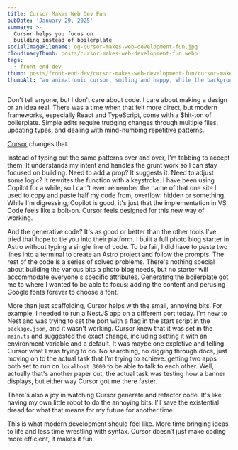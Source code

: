 ```yaml
---
title: Cursor Makes Web Dev Fun
pubDate: 'January 29, 2025'
summary: >-
  Cursor helps you focus on
  building instead of boilerplate
socialImageFilename: og-cursor-makes-web-development-fun.jpg
cloudinaryThumb: posts/cursor-makes-web-development-fun.webp
tags:
  - front-end-dev
thumb: posts/front-end-dev/cursor-makes-web-development-fun/cursor-makes-web-development-fun-thumb.webp
thumbAlt: "an animatronic cursor, smiling and happy, while the background is a dark, dystopian view of wires and computers --ar 3:2"
---
```


Don't tell anyone, but I don't care about code. I care about making a design or an idea real. There was a time when that felt more direct, but modern frameworks, especially React and TypeScript, come with a $hit-ton of boilerplate. Simple edits require trudging changes through multiple files, updating types, and dealing with mind-numbing repetitive patterns.

[Cursor](https://www.cursor.com) changes that.

Instead of typing out the same patterns over and over, I'm tabbing to accept them. It understands my intent and handles the grunt work so I can stay focused on building. Need to add a prop? It suggests it. Need to adjust some logic? It rewrites the function with a keystroke. I have been using Copilot for a while, so I can't even remember the name of that one site I used to copy and paste half my code from, overflow: hidden or something. While I'm digressing, Copilot is good, it's just that the implementation in VS Code feels like a bolt-on. Cursor feels designed for this new way of working.

And the generative code? It's as good or better than the other tools I've tried that hope to tie you into their platform. I built a full photo blog starter in Astro without typing a single line of code. To be fair, I did have to paste two lines into a terminal to create an Astro project and follow the prompts. The rest of the code is a series of solved problems. There's nothing special about building the various bits a photo blog needs, but no starter will accommodate everyone's specific attributes. Generating the boilerplate got me to where I wanted to be able to focus: adding the content and perusing Google fonts forever to choose a font. 

More than just scaffolding, Cursor helps with the small, annoying bits. For example, I needed to run a NestJS app on a different port today. I'm new to Nest and was trying to set the port with a flag in the start script in the `package.json`, and it wasn't working. Cursor knew that it was set in the `main.ts` and suggested the exact change, including setting it with an environment variable and a default. It was maybe one expletive and telling Cursor what I was trying to do. No searching, no digging through docs, just moving on to the actual task that I'm trying to achieve: getting two apps both set to run on `localhost:3000` to be able to talk to each other. Well, actually that's another paper cut, the actual task was testing how a banner displays, but either way Cursor got me there faster.

There's also a joy in watching Cursor generate and refactor code. It's like having my own little robot to do the annoying bits. I'll save the existential dread for what that means for my future for another time.

This is what modern development should feel like. More time bringing ideas to life and less time wrestling with syntax. Cursor doesn’t just make coding more efficient, it makes it fun. 
